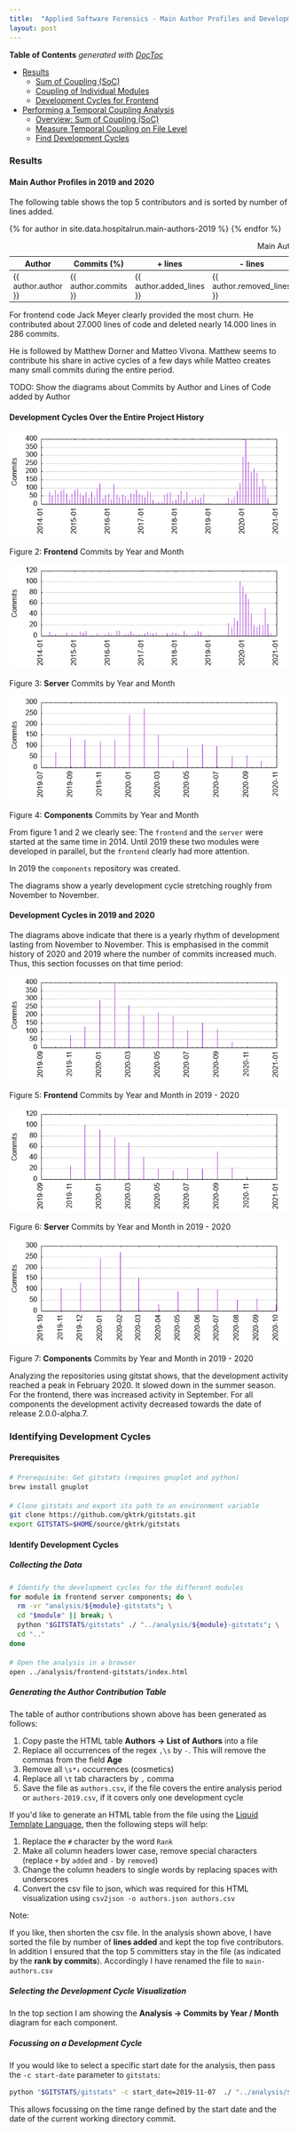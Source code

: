 ```yaml
---
title:  "Applied Software Forensics - Main Author Profiles and Development Cycles"
layout: post
---
```


<!-- doctoc --maxlevel 4 /Users/stefan/source/wonderbird/wonderbird.github.io/_posts/ -->
<!-- START doctoc generated TOC please keep comment here to allow auto update -->
<!-- DON'T EDIT THIS SECTION, INSTEAD RE-RUN doctoc TO UPDATE -->
**Table of Contents**  *generated with [DocToc](https://github.com/thlorenz/doctoc)*

- [Results](#results)
  - [Sum of Coupling (SoC)](#sum-of-coupling-soc)
  - [Coupling of Individual Modules](#coupling-of-individual-modules)
  - [Development Cycles for Frontend](#development-cycles-for-frontend)
- [Performing a Temporal Coupling Analysis](#performing-a-temporal-coupling-analysis)
  - [Overview: Sum of Coupling (SoC)](#overview-sum-of-coupling-soc)
  - [Measure Temporal Coupling on File Level](#measure-temporal-coupling-on-file-level)
  - [Find Development Cycles](#find-development-cycles)

<!-- END doctoc generated TOC please keep comment here to allow auto update -->

### Results

#### Main Author Profiles in 2019 and 2020

The following table shows the top 5 contributors and is sorted by number of lines added.

<table>
  <thead>
    <caption>Main Author Contributions in 2019 and 2020</caption>
    <tr>
      <th>Author</th>
      <th>Commits (%)</th>
      <th>+ lines</th>
      <th>- lines</th>
      <th>First commit</th>
      <th>Last commit</th>
      <th>Age</th>
      <th>Active days</th>
      <th>Rank by commits</th>
    </tr>
  </thead>

  <tbody>
    {% for author in site.data.hospitalrun.main-authors-2019 %}
    <tr>
      <td>{{ author.author }}</td>
      <td>{{ author.commits }}</td>
      <td>{{ author.added_lines }}</td>
      <td>{{ author.removed_lines }}</td>
      <td>{{ author.first_commit }}</td>
      <td>{{ author.last_commit }}</td>
      <td>{{ author.age }}</td>
      <td>{{ author.active_days }}</td>
      <td>{{ author.rank_by_commits }}</td>
    </tr>
    {% endfor %}
  </tbody>

</table>

For frontend code Jack Meyer clearly provided the most churn. He contributed
about 27.000 lines of code and deleted nearly 14.000 lines in 286 commits.

He is followed by Matthew Dorner and Matteo Vivona. Matthew seems to contribute
his share in active cycles of a few days while Matteo creates many small
commits during the entire period.

TODO: Show the diagrams about Commits by Author and Lines of Code added by Author

#### Development Cycles Over the Entire Project History

![Frontend Commits by Year and Month](/assets/img/hospitalrun/analysis/development-cycles/alltime-frontend-commits_by_year_month.png)

Figure 2: **Frontend** Commits by Year and Month

![Server Commits by Year and Month](/assets/img/hospitalrun/analysis/development-cycles/alltime-server-commits_by_year_month.png)

Figure 3: **Server** Commits by Year and Month

![Components Commits by Year and Month](/assets/img/hospitalrun/analysis/development-cycles/alltime-components-commits_by_year_month.png)

Figure 4: **Components** Commits by Year and Month

From figure 1 and 2 we clearly see: The `frontend` and the `server` were started at the same time in 2014.
Until 2019 these two modules were developed in parallel, but the `frontend` clearly had more attention.

In 2019 the `components` repository was created.

The diagrams show a yearly development cycle stretching roughly from November to November.

#### Development Cycles in 2019 and 2020

The diagrams above indicate that there is a yearly rhythm of development lasting from November to November.
This is emphasised in the commit history of 2020 and 2019 where the number of commits increased much. Thus,
this section focusses on that time period:

![Frontend Commits by Year and Month](/assets/img/hospitalrun/analysis/development-cycles/2019-2020-frontend-commits_by_year_month.png)

Figure 5: **Frontend** Commits by Year and Month in 2019 - 2020

![Server Commits by Year and Month](/assets/img/hospitalrun/analysis/development-cycles/2019-2020-server-commits_by_year_month.png)

Figure 6: **Server** Commits by Year and Month in 2019 - 2020

![Components Commits by Year and Month](/assets/img/hospitalrun/analysis/development-cycles/2019-2020-components-commits_by_year_month.png)

Figure 7: **Components** Commits by Year and Month in 2019 - 2020

Analyzing the repositories using gitstat shows, that the development activity
reached a peak in February 2020. It slowed down in the summer season. For the
frontend, there was increased activity in September. For all components the
development activity decreased towards the date of release 2.0.0-alpha.7.

### Identifying Development Cycles

#### Prerequisites

```sh
# Prerequisite: Get gitstats (requires gnuplot and python)
brew install gnuplot

# Clone gitstats and export its path to an environment variable
git clone https://github.com/gktrk/gitstats.git
export GITSTATS=$HOME/source/gktrk/gitstats
```

#### Identify Development Cycles

##### Collecting the Data

```sh
# Identify the development cycles for the different modules
for module in frontend server components; do \
  rm -vr "analysis/${module}-gitstats"; \
  cd "$module" || break; \
  python "$GITSTATS/gitstats" ./ "../analysis/${module}-gitstats"; \
  cd ".."
done

# Open the analysis in a browser
open ../analysis/frontend-gitstats/index.html
```

##### Generating the Author Contribution Table

The table of author contributions shown above has been generated as follows:

1. Copy paste the HTML table **Authors &rarr; List of Authors** into a file
1. Replace all occurrences of the regex `,\s` by ` - `. This will remove the commas from the field **Age**
1. Remove all `\s*↓` occurrences (cosmetics)
1. Replace all `\t` tab characters by `,` comma
1. Save the file as `authors.csv`, if the file covers the entire analysis period or `authors-2019.csv`, if it covers only one development cycle

If you'd like to generate an HTML table from the file using the [Liquid Template
Language](/pages/software-crafting/static-websites/jekyll.html#liquid-template-language),
then the following steps will help:

1. Replace the `#` character by the word `Rank`
1. Make all column headers lower case, remove special characters (replace `+` by `added` and `-` by `removed`)
1. Change the column headers to single words by replacing spaces with underscores
1. Convert the csv file to json, which was required for this HTML visualization using `csv2json -o authors.json authors.csv`

Note:

If you like, then shorten the csv file. In the analysis shown above, I have
sorted the file by number of **lines added** and kept the top five contributors.
In addition I ensured that the top 5 committers stay in the file (as indicated
by the **rank by commits**). Accordingly I have renamed the file to
`main-authors.csv`

##### Selecting the Development Cycle Visualization

In the top section I am showing the **Analysis &rarr; Commits by Year / Month** diagram for each component.

##### Focussing on a Development Cycle

If you would like to select a specific start date for the analysis, then pass
the `-c start-date` parameter to `gitstats`:

```sh
python "$GITSTATS/gitstats" -c start_date=2019-11-07  ./ "../analysis/${module}-gitstats"
```

This allows focussing on the time range defined by the start date and the date of the current working directory commit.
